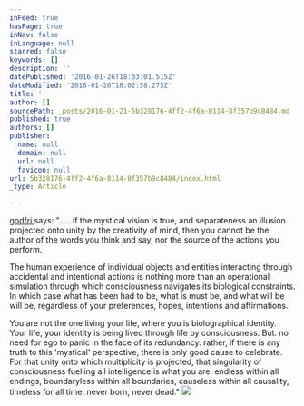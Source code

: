 ```yaml
---
inFeed: true
hasPage: true
inNav: false
inLanguage: null
starred: false
keywords: []
description: ''
datePublished: '2016-01-26T18:03:01.515Z'
dateModified: '2016-01-26T18:02:58.275Z'
title: ''
author: []
sourcePath: _posts/2016-01-21-5b328176-4ff2-4f6a-8114-8f357b9c8484.md
published: true
authors: []
publisher:
  name: null
  domain: null
  url: null
  favicon: null
url: 5b328176-4ff2-4f6a-8114-8f357b9c8484/index.html
_type: Article

---
```

[godfri ][0]says: "......if the mystical vision is true, and separateness an illusion projected onto unity by the creativity of mind, then you cannot be the author of the words you think and say, nor the source of the actions you perform. 

The human experience of individual objects and entities interacting through accidental and intentional actions is nothing more than an operational simulation through which consciousness navigates its biological constraints. In which case what has been had to be, what is must be, and what will be will be, regardless of your preferences, hopes, intentions and affirmations. 

You are not the one living your life, where you is biolographical identity. Your life, your identity is being lived through life by consciousness. But. no need for ego to panic in the face of its redundancy. rather, if there is any truth to this 'mystical' perspective, there is only good cause to celebrate. For that unity onto which multiplicity is projected, that singularity of consciousness fuelling all intelligence is what you are: endless within all endings, boundaryless within all boundaries, causeless within all causality, timeless for all time. never born, never dead."
![](https://the-grid-user-content.s3-us-west-2.amazonaws.com/ca2e892d-f7c3-4834-83c5-8bbd1cf72baf.jpg)

[0]: https://www.facebook.com/Godfrey-Devereux-out-there-411583525594813/?fref=ts